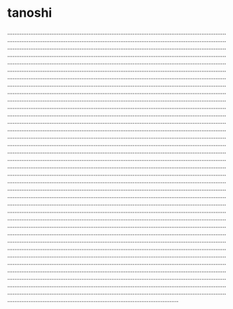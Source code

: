 # tanoshi

.................................................................................................................................................................................................................................................................................................................................................................................................................................................................................................................................................................................................................................................................................................................................................................................................................................................................................................................................................................................................................................................................................................................................................................................................................................................................................................................................................................................................................................................................................................................................................................................................................................................................................................................................................................................................................................................................................................................................................................................................................................................................................................................................................................................................................................................................................................................................................................................................................................................................................................................................................................................................................................................................................................................................................................................................................................................................................................................................................................................................................................................................................................................................................................................................................................................................................................................................................................................................................................................................................................................................................................................................................................................................................................................................................................................................................................................................................................................................................................................................................................................................................................................................................................................................................................................................................................................................................................................................................................................................................................................................................................................................................................................................................................................................................